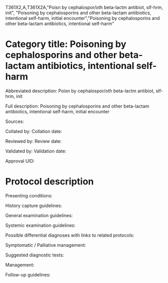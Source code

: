 T361X2,A,T361X2A,"Poisn by cephalospor/oth beta-lactm antibiot, slf-hrm, init", "Poisoning by cephalosporins and other beta-lactam antibiotics, intentional self-harm, initial encounter","Poisoning by cephalosporins and other beta-lactam antibiotics, intentional self-harm"
# Category title: Poisoning by cephalosporins and other beta-lactam antibiotics, intentional self-harm

Abbreviated description: Poisn by cephalospor/oth beta-lactm antibiot, slf-hrm, init

Full description: Poisoning by cephalosporins and other beta-lactam antibiotics, intentional self-harm, initial encounter

Sources:

Collated by:
Collation date:

Reviewed by:
Review date:

Validated by:
Validation date:

Approval UID:

# Protocol description

Presenting conditions:

History capture guidelines:

General examination guidelines:

Systemic examination guidelines:

Possible differential diagnoses with links to related protocols:

Symptomatic / Palliative management:

Suggested diagnostic tests:

Management:

Follow-up guidelines:
